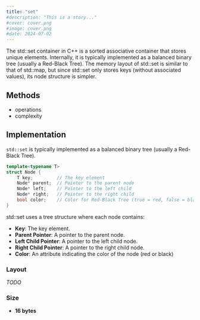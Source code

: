 ```yaml
---
title: "set"
#description: "This is a story..."
#cover: cover.png
#image: cover.png
#date: 2024-07-02
---
```


The std::set container in C++ is a sorted associative container that stores
unique elements. Internally, it is typically implemented as a balanced binary
tree (usually a Red-Black Tree). The memory layout of std::set is similar to
that of std::map, but since std::set only stores keys (without associated
values), its node structure is simpler.

## Methods

- operations
- complexity

## Implementation

`std::set` is typically implemented as a balanced binary tree (usually a
Red-Black Tree).

```cpp
template<typename T>
struct Node {
    T key;         // The key element
    Node* parent;  // Pointer to the parent node
    Node* left;    // Pointer to the left child
    Node* right;   // Pointer to the right child
    bool color;    // Color for Red-Black Tree (true = red, false = black)
}
```

std::set uses a tree structure where each node contains:

- **Key**: The key element.
- **Parent Pointer**: A pointer to the parent node.
- **Left Child Pointer**: A pointer to the left child node.
- **Right Child Pointer**: A pointer to the right child node.
- **Color**: An attribute indicating the color of the node (red or black)

### Layout

_TODO_

### Size

- **16 bytes**
